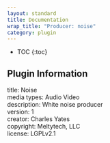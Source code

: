 ```yaml
---
layout: standard
title: Documentation
wrap_title: "Producer: noise"
category: plugin
---
```

* TOC
{:toc}

## Plugin Information

title: Noise  
media types:
Audio  Video  
description: White noise producer  
version: 1  
creator: Charles Yates  
copyright: Meltytech, LLC  
license: LGPLv2.1  
